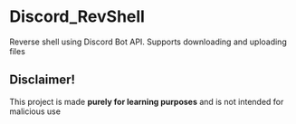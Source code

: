 # Discord_RevShell

Reverse shell using Discord Bot API. Supports downloading and uploading files

## Disclaimer!

This project is made **purely for learning purposes** and is not intended for malicious use
